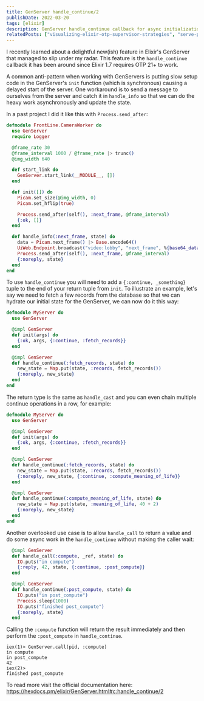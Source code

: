 ```yaml
---
title: GenServer handle_continue/2
publishDate: 2022-03-20
tags: [elixir]
description: GenServer handle_continue callback for async initialization and avoiding blocking operations in init.
relatedPosts: ["visualizing-elixir-otp-supervisor-strategies", "serve-phoenix-app-locally-with-https", "get-a-writable-temporary-directory-in-elixir"]
---
```


I recently learned about a delightful new(ish) feature in Elixir's GenServer that
managed to slip under my radar. This feature is the `handle_continue` callback
it has been around since Elixir 1.7 requires OTP 21+ to work.

A common anti-pattern when working with GenServers is putting slow setup code in
the GenServer's `init` function (which is synchronous) causing a delayed start of
the server. One workaround is to send a message to ourselves from the server
and catch it in `handle_info` so that we can do the heavy work asynchronously
and update the state.

In a past project I did it like this with `Process.send_after`:

```elixir
defmodule FrontLine.CameraWorker do
  use GenServer
  require Logger

  @frame_rate 30
  @frame_interval 1000 / @frame_rate |> trunc()
  @img_width 640

  def start_link do
    GenServer.start_link(__MODULE__, [])
  end

  def init([]) do
    Picam.set_size(@img_width, 0)
    Picam.set_hflip(true)

    Process.send_after(self(), :next_frame, @frame_interval)
    {:ok, []}
  end

  def handle_info(:next_frame, state) do
    data = Picam.next_frame() |> Base.encode64()
    UiWeb.Endpoint.broadcast("video:lobby", "next_frame", %{base64_data: data})
    Process.send_after(self(), :next_frame, @frame_interval)
    {:noreply, state}
  end
end
```

To use `handle_continue` you will need to add a `{:continue, _something}` tuple
to the end of your return tuple from `init`. To illustrate an example, let's say
we need to fetch a few records from the database so that we can hydrate our
initial state for the GenServer, we can now do it this way:

```elixir
defmodule MyServer do
  use GenServer

  @impl GenServer
  def init(args) do
    {:ok, args, {:continue, :fetch_records}}
  end

  @impl GenServer
  def handle_continue(:fetch_records, state) do
    new_state = Map.put(state, :records, fetch_records())
    {:noreply, new_state}
  end
end
```

The return type is the same as `handle_cast` and you can even chain multiple
continue operations in a row, for example:


```elixir
defmodule MyServer do
  use GenServer

  @impl GenServer
  def init(args) do
    {:ok, args, {:continue, :fetch_records}}
  end

  @impl GenServer
  def handle_continue(:fetch_records, state) do
    new_state = Map.put(state, :records, fetch_records())
    {:noreply, new_state, {:continue, :compute_meaning_of_life}}
  end

  @impl GenServer
  def handle_continue(:compute_meaning_of_life, state) do
    new_state = Map.put(state, :meaning_of_life, 40 + 2)
    {:noreply, new_state}
  end
end
```

Another overlooked use case is to allow `handle_call` to return a value and do
some async work in the `handle_continue` without making the caller wait:

```elixir
  @impl GenServer
  def handle_call(:compute, _ref, state) do
    IO.puts("in compute")
    {:reply, 42, state, {:continue, :post_compute}}
  end

  @impl GenServer
  def handle_continue(:post_compute, state) do
    IO.puts("in post_compute")
    Process.sleep(1000)
    IO.puts("finished post_compute")
    {:noreply, state}
  end
```

Calling the `:compute` function will return the result immediately and then
perform the `:post_compute` in `handle_continue`.

```
iex(1)> GenServer.call(pid, :compute)
in compute
in post_compute
42
iex(2)>
finished post_compute
```

To read more visit the official documentation here: https://hexdocs.pm/elixir/GenServer.html#c:handle_continue/2